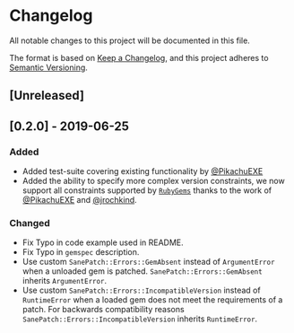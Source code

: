 # Changelog
All notable changes to this project will be documented in this file.

The format is based on [Keep a Changelog](https://keepachangelog.com/en/1.0.0/),
and this project adheres to [Semantic Versioning](https://semver.org/spec/v2.0.0.html).

## [Unreleased]

## [0.2.0] - 2019-06-25
### Added
- Added test-suite covering existing functionality by [@PikachuEXE](https://github.com/PikachuEXE)
- Added the ability to specify more complex version constraints, we now support all constraints supported by [`RubyGems`](http://docs.seattlerb.org/rubygems/Gem/Requirement.html) thanks to the work of [@PikachuEXE](https://github.com/PikachuEXE) and [@jrochkind](https://github.com/jrochkind).

### Changed
- Fix Typo in code example used in README.
- Fix Typo in `gemspec` description.
- Use custom `SanePatch::Errors::GemAbsent` instead of `ArgumentError` when a unloaded gem is patched. `SanePatch::Errors::GemAbsent` inherits `ArgumentError`.
- Use custom `SanePatch::Errors::IncompatibleVersion` instead of `RuntimeError` when a loaded gem does not meet the requirements of a patch. For backwards compatibility reasons `SanePatch::Errors::IncompatibleVersion` inherits `RuntimeError`.

